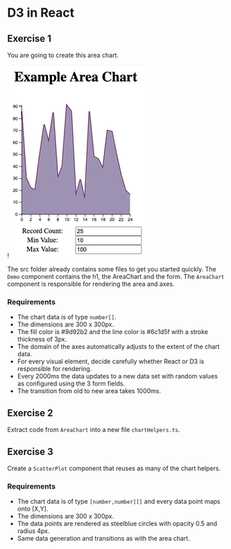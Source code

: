 # D3 in React

## Exercise 1

You are going to create this area chart.

!![Examxple chart](areachart.gif)

The src folder already contains some files to get you started quickly.
The `Demo` component contains the h1, the AreaChart and the form.
The `AreaChart` component is responsible for rendering the area and axes.

### Requirements

- The chart data is of type `number[]`.
- The dimensions are 300 x 300px.
- The fill color is #9d92b2 and the line color is #6c1d5f with a stroke thickness of 3px.
- The domain of the axes automatically adjusts to the extent of the chart data.
- For every visual element, decide carefully whether React or D3 is responsible for rendering.
- Every 2000ms the data updates to a new data set with random values as configured using the 3 form fields.
- The transition from old to new area takes 1000ms.

## Exercise 2

Extract code from `AreaChart` into a new file `chartHelpers.ts`.

## Exercise 3

Create a `ScatterPlot` component that reuses as many of the chart helpers.

### Requirements

- The chart data is of type `[number,number][]` and every data point maps onto [X,Y].
- The dimensions are 300 x 300px.
- The data points are rendered as steelblue circles with opacity 0.5 and radius 4px.
- Same data generation and transitions as with the area chart.
